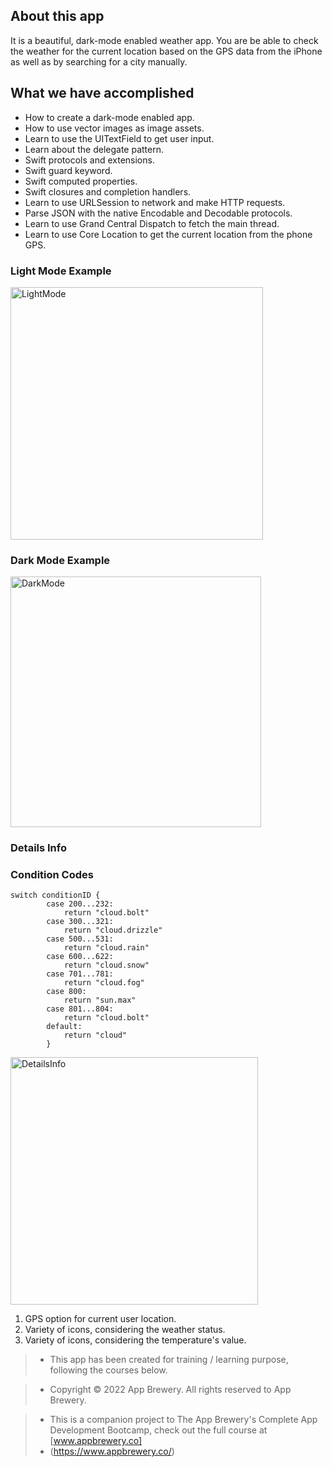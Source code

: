 ## About this app

It is a beautiful, dark-mode enabled weather app. You are be able to check the weather for the current location based on the GPS data from the iPhone as well as by searching for a city manually. 

## What we have accomplished

* How to create a dark-mode enabled app.
* How to use vector images as image assets.
* Learn to use the UITextField to get user input. 
* Learn about the delegate pattern.
* Swift protocols and extensions. 
* Swift guard keyword. 
* Swift computed properties.
* Swift closures and completion handlers.
* Learn to use URLSession to network and make HTTP requests.
* Parse JSON with the native Encodable and Decodable protocols. 
* Learn to use Grand Central Dispatch to fetch the main thread.
* Learn to use Core Location to get the current location from the phone GPS. 


### Light Mode Example

<img width="404" alt="LightMode" src="https://user-images.githubusercontent.com/32853291/199283388-fe18bf35-275c-4c4f-a763-e2e093d16b29.png">


### Dark Mode Example

<img width="401" alt="DarkMode" src="https://user-images.githubusercontent.com/32853291/199283363-d73dd2fd-1fbf-407f-9e27-c568e3d77e08.png">

### Details Info

### Condition Codes
```
switch conditionID {
        case 200...232:
            return "cloud.bolt"
        case 300...321:
            return "cloud.drizzle"
        case 500...531:
            return "cloud.rain"
        case 600...622:
            return "cloud.snow"
        case 701...781:
            return "cloud.fog"
        case 800:
            return "sun.max"
        case 801...804:
            return "cloud.bolt"
        default:
            return "cloud"
        }
```

<img width="396" alt="DetailsInfo" src="https://user-images.githubusercontent.com/32853291/199284918-cb2f6423-4a9a-4fdc-b0bd-e60332d66483.png">

1) GPS option for current user location.
2) Variety of icons, considering the weather status.
3) Variety of icons, considering the temperature's value.





>* This app has been created for training / learning purpose, following the courses below.

>* Copyright © 2022 App Brewery. All rights reserved to App Brewery.

>* This is a companion project to The App Brewery's Complete App Development Bootcamp, check out the full course at [www.appbrewery.co]
>* (https://www.appbrewery.co/)
